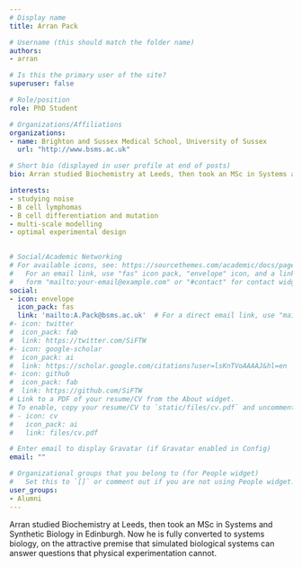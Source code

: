 ```yaml
---
# Display name
title: Arran Pack

# Username (this should match the folder name)
authors:
- arran

# Is this the primary user of the site?
superuser: false

# Role/position
role: PhD Student

# Organizations/Affiliations
organizations:
- name: Brighton and Sussex Medical School, University of Sussex
  url: "http://www.bsms.ac.uk"

# Short bio (displayed in user profile at end of posts)
bio: Arran studied Biochemistry at Leeds, then took an MSc in Systems and Synthetic Biology in Edinburgh. Now he is fully converted to systems biology, on the attractive premise that simulated biological systems can answer questions that physical experimentation cannot.

interests:
- studying noise
- B cell lymphomas 
- B cell differentiation and mutation
- multi-scale modelling
- optimal experimental design
 

# Social/Academic Networking
# For available icons, see: https://sourcethemes.com/academic/docs/page-builder/#icons
#   For an email link, use "fas" icon pack, "envelope" icon, and a link in the
#   form "mailto:your-email@example.com" or "#contact" for contact widget.
social:
- icon: envelope
  icon_pack: fas
  link: 'mailto:A.Pack@bsms.ac.uk'  # For a direct email link, use "mailto:".
#- icon: twitter
#  icon_pack: fab
#  link: https://twitter.com/SiFTW
#- icon: google-scholar
#  icon_pack: ai
#  link: https://scholar.google.com/citations?user=lsKnTVoAAAAJ&hl=en
#- icon: github
#  icon_pack: fab
#  link: https://github.com/SiFTW
# Link to a PDF of your resume/CV from the About widget.
# To enable, copy your resume/CV to `static/files/cv.pdf` and uncomment the lines below.
# - icon: cv
#   icon_pack: ai
#   link: files/cv.pdf

# Enter email to display Gravatar (if Gravatar enabled in Config)
email: ""

# Organizational groups that you belong to (for People widget)
#   Set this to `[]` or comment out if you are not using People widget.
user_groups:
- Alumni
---
```

 
Arran studied Biochemistry at Leeds, then took an MSc in Systems and Synthetic Biology in Edinburgh. Now he is fully converted to systems biology, on the attractive premise that simulated biological systems can answer questions that physical experimentation cannot.
